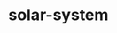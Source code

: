 # solar-system
<!DOCTYPE html>
<html>
<head>
<title>Solar System Model</title>
<style>
canvas {
background-color:rgb(0, 0, 0); }
</style>
</head>
<body>
<canvas id="canvas" width="1350" height="600"></canvas>
<script>
var canvas=document.getElementById('canvas');
var ctx=canvas.getContext('2d');
var sun= {
x:canvas.width/2,y:canvas.height/2,radius:35,color:'orange' };
var earth= {
x:canvas.width/2,y:canvas.height/2-150,radius:15,color:'green',orbitRadius:150,angle:0,speed:0.04 };
var moon= {
x:earth.x+50,y:earth.y,radius:5,color:'white',orbitRadius:50,angle:0,speed:0.10 };
function draw() {
//Clear the canvas
ctx.clearRect(0,0,canvas.width,canvas.height);

//Draw the sun
ctx.fillStyle=sun.color;
ctx.beginPath();
ctx.arc(sun.x,sun.y,sun.radius,0,Math.PI*2);
ctx.fill();

//Draw the earth's orbit
ctx.strokeStyle='white';
ctx.beginPath();
ctx.arc(canvas.width/2,canvas.height/2,earth.orbitRadius,0,Math.PI*2);
ctx.stroke();

//Draw the earth
ctx.fillStyle=earth.color;
ctx.beginPath();
ctx.arc(earth.x,earth.y,earth.radius,0,Math.PI*2);
ctx.fill();

//Draw the moon
ctx.fillStyle=moon.color;
ctx.beginPath();
ctx.arc(moon.x,moon.y,moon.radius,0,Math.PI*2);
ctx.fill();

//Update the earth's position
earth.x=canvas.width/2+earth.orbitRadius*Math.cos(earth.angle);
earth.y=canvas.height/2+earth.orbitRadius*Math.sin(earth.angle);
earth.angle+=earth.speed;

//Update the moon's position
moon.x=earth.x+moon.orbitRadius*Math.cos(moon.angle);
moon.y=earth.y+moon.orbitRadius*Math.sin(moon.angle);
moon.angle+=moon.speed;
requestAnimationFrame(draw);
}
requestAnimationFrame(draw);
</script>
</body>
</html>
